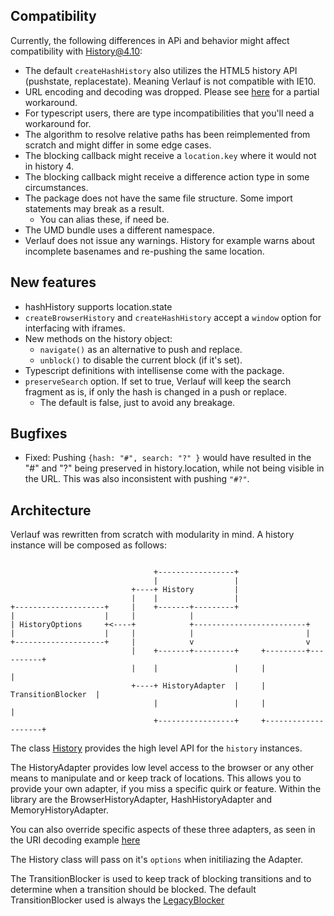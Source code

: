 ## Compatibility

Currently, the following differences in APi and behavior might affect compatibility with History@4.10:

* The default `createHashHistory` also utilizes the HTML5 history API (pushstate, replacestate). Meaning Verlauf is not compatible with IE10.
* URL encoding and decoding was dropped. Please see [here](./URI_Decoding.md) for a partial workaround.
* For typescript users, there are type incompatibilities that you'll need a workaround for.
* The algorithm to resolve relative paths has been reimplemented from scratch and might differ in some edge cases.
* The blocking callback might receive a `location.key` where it would not in history 4.
* The blocking callback might receive a difference action type in some circumstances.
* The package does not have the same file structure. Some import statements may break as a result.
  - You can alias these, if need be.
* The UMD bundle uses a different namespace.
* Verlauf does not issue any warnings. History for example warns about incomplete basenames and re-pushing the same location.

## New features

* hashHistory supports location.state
* `createBrowserHistory` and `createHashHistory` accept a `window` option for interfacing with iframes. 
* New methods on the history object:
  - `navigate()` as an alternative to push and replace.
  - `unblock()` to disable the current block (if it's set).
* Typescript definitions with intellisense come with the package.
* `preserveSearch` option. If set to true, Verlauf will keep the search fragment as is, if only the hash is changed in a push or replace.
  -  The default is false, just to avoid any breakage.

## Bugfixes

* Fixed: Pushing `{hash: "#", search: "?" }` would have resulted in the "#" and "?" being preserved in history.location, while not being visible in the URL. 
  This was also inconsistent with pushing `"#?"`.

## Architecture

Verlauf was rewritten from scratch with modularity in mind. A history instance will be composed as follows:

```

                                +-----------------+
                                |                 |
                           +----+ History         |
                           |    |                 |
+--------------------+     |    +-------+---------+
|                    |     |            |
| HistoryOptions     +<----+            +-------------------------+
|                    |     |            |                         |
+--------------------+     |            v                         v
                           |    +-------+---------+     +---------+----------+
                           |    |                 |     |                    |
                           +----+ HistoryAdapter  |     | TransitionBlocker  |
                                |                 |     |                    |
                                +-----------------+     +--------------------+

```

The class [History](./api/classes/history.md) provides the high level API for the `history` instances. 

The HistoryAdapter provides low level access to the browser or any other means to manipulate and or keep track of locations. This allows you to provide your own adapter, if you miss a specific quirk or feature. Within the library are the BrowserHistoryAdapter, HashHistoryAdapter and MemoryHistoryAdapter. 

You can also override specific aspects of these three adapters, as seen in the URI decoding example [here](./URI_Decoding.md)

The History class will pass on it's `options` when initiliazing the Adapter.

The TransitionBlocker is used to keep track of blocking transitions and to determine when a transition should be blocked. The default TransitionBlocker used is always the [LegacyBlocker](./api/README.md#legacyblocker)
